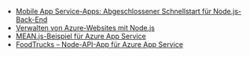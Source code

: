 - [Mobile App Service-Apps: Abgeschlossener Schnellstart für Node.js-Back-End](https://azure.microsoft.com/resources/samples/app-service-mobile-nodejs-backend-quickstart/)
- [Verwalten von Azure-Websites mit Node.js](https://azure.microsoft.com/resources/samples/app-service-web-nodejs-manage/)
- [MEAN.js-Beispiel für Azure App Service](https://azure.microsoft.com/resources/samples/meanjs/)
- [FoodTrucks – Node-API-App für Azure App Service](https://azure.microsoft.com/resources/samples/app-service-api-node-food-trucks/)